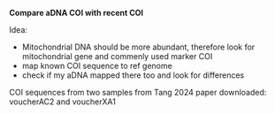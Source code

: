 **Compare aDNA COI with recent COI**


Idea:  
- Mitochondrial DNA should be more abundant, therefore look for mitochondrial gene and commenly used marker COI
- map known COI sequence to ref genome  
- check if my aDNA mapped there too and look for differences   

COI sequences from two samples from Tang 2024 paper downloaded: voucherAC2 and voucherXA1
